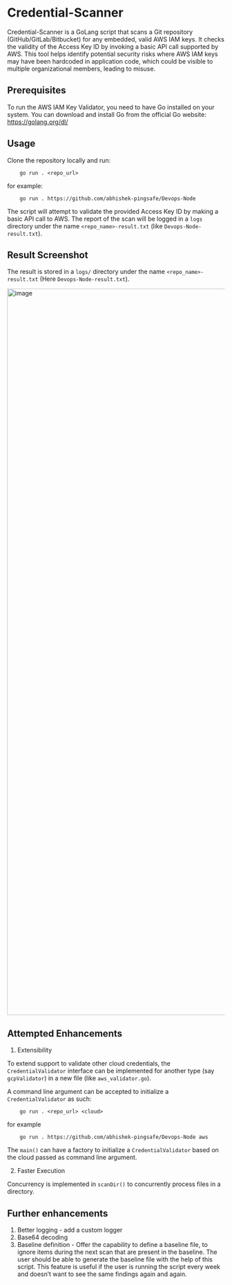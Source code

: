 # Credential-Scanner

Credential-Scanner is a GoLang script that scans a Git repository (GitHub/GitLab/Bitbucket) for any embedded, valid AWS IAM keys. It checks the validity of the Access Key ID by invoking a basic API call supported by AWS. This tool helps identify potential security risks where AWS IAM keys may have been hardcoded in application code, which could be visible to multiple organizational members, leading to misuse.

## Prerequisites

To run the AWS IAM Key Validator, you need to have Go installed on your system. You can download and install Go from the official Go website: https://golang.org/dl/

## Usage

Clone the repository locally and run:
        
        go run . <repo_url>

for example:

        go run . https://github.com/abhishek-pingsafe/Devops-Node


The script will attempt to validate the provided Access Key ID by making a basic API call to AWS. The report of the scan will be logged in a `logs` directory under the name `<repo_name>-result.txt` (like `Devops-Node-result.txt`).

## Result Screenshot

The result is stored in a `logs/` directory under the name `<repo_name>-result.txt` (Here `Devops-Node-result.txt`).

<img width="1680" alt="image" src="https://github.com/sreenikethMadgula/credential-scanner/assets/56798332/5fa82c6d-136a-4c72-8743-971d71fd61cd">


## Attempted Enhancements
1. Extensibility

To extend support to validate other cloud credentials, the `CredentialValidator` interface can be implemented for another type (say `gcpValidator`) in a new file (like `aws_validator.go`).

A command line argument can be accepted to initialize a `CredentialValidator` as such:

        go run . <repo_url> <cloud>

for example

        go run . https://github.com/abhishek-pingsafe/Devops-Node aws

The `main()` can have a factory to initialize a `CredentialValidator` based on the cloud passed as command line argument.

2. Faster Execution

Concurrency is implemented in `scanDir()` to concurrently process files in a directory.


## Further enhancements

1. Better logging - add a custom logger
2. Base64 decoding
3. Baseline definition - Offer the capability to define a baseline file, to ignore items
during the next scan that are present in the baseline. The user should be able to
generate the baseline file with the help of this script.
This feature is useful if the user is running the script every week and doesn’t want to
see the same findings again and again.
